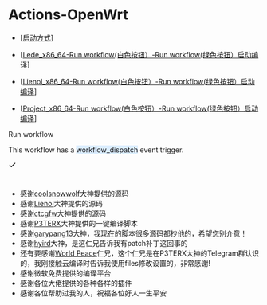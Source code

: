 # Actions-OpenWrt 

- [[启动方式](https://github.com/danshui-git/shuoming/blob/master/%E6%89%8B%E5%8A%A8%E5%BC%80%E5%A7%8B.md)]

- [[Lede_x86_64-Run workflow(白色按钮）-Run workflow(绿色按钮）启动编译](https://github.com/281677160/Actions-OpenWrt/actions?query=workflow%3A%E7%BC%96%E8%AF%91Lede_x86_64%E5%9B%BA%E4%BB%B6)]

- [[Lienol_x86_64-Run workflow(白色按钮）-Run workflow(绿色按钮）启动编译](https://github.com/281677160/Actions-OpenWrt/actions?query=workflow%3A%E7%BC%96%E8%AF%91Lienol_x86_64%E5%9B%BA%E4%BB%B6)]

- [[Project_x86_64-Run workflow(白色按钮）-Run workflow(绿色按钮）启动编译](https://github.com/281677160/Actions-OpenWrt/actions?query=workflow%3A%E7%BC%96%E8%AF%91Project_x86_64%E5%9B%BA%E4%BB%B6)]


<summary class="btn btn-sm primary">
Run workflow
<div class="dropdown-caret"></div>
</summary>
<div class="Popover position-relative">
<div class="position-absolute Popover-message Popover-message--large Popover-message--top-right mt-2 right-0 text-left p-3 mx-auto Box box-shadow-large">
<include-fragment class="octocat-spinner my-3" aria-label="Loading..."></include-fragment>
</div>
</div>
</details>

<span>This workflow has a <span class="text-mono p-1 f6" style="background: #DBEDFF">workflow_dispatch</span> event trigger.</span>

</div>
<div class="js-socket-channel js-updatable-content" id="partial-actions-workflow-runs"
data-channel="eyJjIjoid29ya2Zsb3dfcnVuczoyOTY4NzAxNTgiLCJ0IjoxNjAwNjAwNTY2fQ==--63e3ebd8f7b8c0f9daa1a2759a8696de2576a8cae45d44ae16fa975440cf4ec6"
data-url="/281677160/Actions-OpenWrt/actions/workflow-runs?query=workflow%3A%E7%BC%96%E8%AF%91Lede_x86_64%E5%9B%BA%E4%BB%B6">

<div class="Box-row js-socket-channel js-updatable-content" id="check_suite_1217361370"
data-channel="eyJjIjoiY2hlY2tfc3VpdGVzOjEyMTczNjEzNzAiLCJ0IjoxNjAwNjAwNTY2fQ==--918b93b8f6e56a1c94446e59795d1c6a7432b31f48c226d71987d17bffedb78f" data-url="/281677160/Actions-OpenWrt/actions/workflow-run/1217361370">
<div class="d-table col-12">
<div class="d-table-cell v-align-top col-11 col-md-6 pl-4 position-relative">
<div class="position-absolute left-0 checks-list-item-icon text-center">
<div class="d-flex flex-items-center flex-justify-center" style="margin-top:2px;">
<svg class="octicon octicon-check text-green" viewBox="0 0 16 16" version="1.1" width="16" height="16" aria-hidden="true"><path fill-rule="evenodd" d="M13.78 4.22a.75.75 0 010 1.06l-7.25 7.25a.75.75 0 01-1.06 0L2.22 9.28a.75.75 0 011.06-1.06L6 10.94l6.72-6.72a.75.75 0 011.06 0z"></path></svg>
</div>

</div>



#
#
- 感谢[coolsnowwolf](https://github.com/coolsnowwolf/lede.git)大神提供的源码
- 感谢[Lienol](https://github.com/Lienol/openwrt.git)大神提供的源码
- 感谢[ctcgfw](https://github.com/project-openwrt/openwrt.git)大神提供的源码
- 感谢[P3TERX](https://github.com/P3TERX/Actions-OpenWrt)大神提供的一键编译脚本
- 感谢[garypang13](https://github.com/garypang13/Actions-OpenWrt)大神，我现在的脚本很多源码都抄他的，希望您别介意！
- 感谢[hyird](https://github.com/hyird/Action-Openwrt)大神，是这仁兄告诉我有patch补丁这回事的
- 还有要感谢<a href="#/README.md">World Peace</a>仁兄，这个仁兄是在P3TERX大神的Telegram群认识的，我刚接触云编译时告诉我使用files修改设置的，非常感谢!
- 感谢微软免费提供的编译平台
- 感谢各位大佬提供的各种各样的插件
- 感谢各位帮助过我的人，祝福各位好人一生平安
